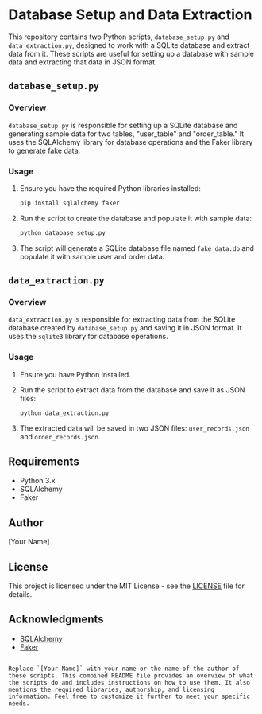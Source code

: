 # Database Setup and Data Extraction

This repository contains two Python scripts, `database_setup.py` and `data_extraction.py`, designed to work with a SQLite database and extract data from it. These scripts are useful for setting up a database with sample data and extracting that data in JSON format.

## `database_setup.py`

### Overview

`database_setup.py` is responsible for setting up a SQLite database and generating sample data for two tables, "user_table" and "order_table." It uses the SQLAlchemy library for database operations and the Faker library to generate fake data.

### Usage

1. Ensure you have the required Python libraries installed:

   ```bash
   pip install sqlalchemy faker
   ```

2. Run the script to create the database and populate it with sample data:

   ```bash
   python database_setup.py
   ```

3. The script will generate a SQLite database file named `fake_data.db` and populate it with sample user and order data.

## `data_extraction.py`

### Overview

`data_extraction.py` is responsible for extracting data from the SQLite database created by `database_setup.py` and saving it in JSON format. It uses the `sqlite3` library for database operations.

### Usage

1. Ensure you have Python installed.

2. Run the script to extract data from the database and save it as JSON files:

   ```bash
   python data_extraction.py
   ```

3. The extracted data will be saved in two JSON files: `user_records.json` and `order_records.json`.

## Requirements

- Python 3.x
- SQLAlchemy
- Faker

## Author

[Your Name]

## License

This project is licensed under the MIT License - see the [LICENSE](LICENSE) file for details.

## Acknowledgments

- [SQLAlchemy](https://www.sqlalchemy.org/)
- [Faker](https://faker.readthedocs.io/en/master/)
```

Replace `[Your Name]` with your name or the name of the author of these scripts. This combined README file provides an overview of what the scripts do and includes instructions on how to use them. It also mentions the required libraries, authorship, and licensing information. Feel free to customize it further to meet your specific needs.